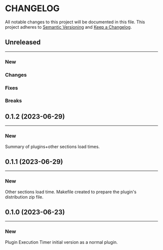 # CHANGELOG

All notable changes to this project will be documented in this file.
This project adheres to [Semantic Versioning](http://semver.org/) and [Keep a Changelog](http://keepachangelog.com/).



## Unreleased
---

### New

### Changes

### Fixes

### Breaks


## 0.1.2 (2023-06-29)
---

### New
Summary of plugins+other sections load times.


## 0.1.1 (2023-06-29)
---

### New
Other sections load time.
Makefile created to prepare the plugin's distribution zip file.


## 0.1.0 (2023-06-23)
---

### New
Plugin Execution Timer initial version as a normal plugin.

